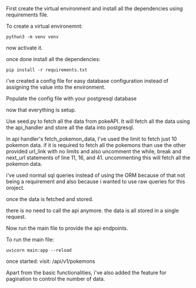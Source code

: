 First create the virtual environment and install all the dependencies using requirements file.

To create a virtual environemnt:
```
python3 -m venv venv
```
now activate it.

once done install all the dependencies:
```
pip install -r requirements.txt
```

i've created a config file for easy database configuration instead of assigning the value into the environment.

Populate the config file with your postgresql database

now that everything is setup.

Use seed.py to fetch all the data from pokeAPI. It will fetch all the data using the api_handler and store all the data into postgresql.

In api handler's fetch_pokemon_data,
I've used the limit to fetch just 10 pokemon data. if it is required to fetch all the pokemons than use the other provided url_link with no limits and also uncomment the while, break and next_url statements of line 11, 16, and 41. uncommenting this will fetch all the pokemon data.

i've used normal sql queries instead of using the ORM because of that not being a requirement and also because i wanted to use raw queries for this oroject.

once the data is fetched and stored.

there is no need to call the api anymore. the data is all stored in a single request.

Now run the main file to provide the api endpoints.

To run the main file:
```
uvicorn main:app --reload   
```

once started:
visit: /api/v1/pokemons


Apart from the basic functionalities, i've also added the feature for pagination to control the number of data.
